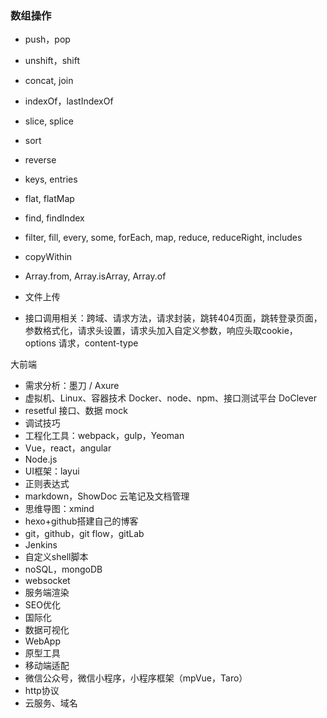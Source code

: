 ### 数组操作

* push，pop
* unshift，shift
* concat, join
* indexOf，lastIndexOf
* slice, splice
* sort
* reverse
* keys, entries
* flat, flatMap
* find, findIndex
* filter, fill, every, some, forEach, map, reduce, reduceRight, includes
* copyWithin
* Array.from, Array.isArray, Array.of



* 文件上传
* 接口调用相关：跨域、请求方法，请求封装，跳转404页面，跳转登录页面，参数格式化，请求头设置，请求头加入自定义参数，响应头取cookie，options 请求，content-type



大前端

* 需求分析：墨刀 / Axure
* 虚拟机、Linux、容器技术 Docker、node、npm、接口测试平台 DoClever
* resetful 接口、数据 mock
* 调试技巧
* 工程化工具：webpack，gulp，Yeoman
* Vue，react，angular
* Node.js
* UI框架：layui
* 正则表达式
* markdown，ShowDoc 云笔记及文档管理
* 思维导图：xmind
* hexo+github搭建自己的博客
* git，github，git flow，gitLab
* Jenkins
* 自定义shell脚本
* noSQL，mongoDB
* websocket
* 服务端渲染
* SEO优化
* 国际化
* 数据可视化
* WebApp
* 原型工具
* 移动端适配
* 微信公众号，微信小程序，小程序框架（mpVue，Taro）
* http协议
* 云服务、域名